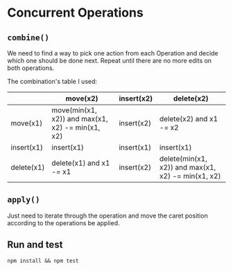 # Concurrent Operations

## `combine()`
We need to find a way to pick one action from each Operation and decide which one should be done next. Repeat until there are no more edits on both operations.

The combination's table I used:

||move(x2)|insert(x2)|delete(x2)|
|-|-|-|-|
|move(x1)|move(min(x1, x2)) and max(x1, x2) -= min(x1, x2)|insert(x2)|delete(x2) and x1 -= x2|
|insert(x1)|insert(x1)|insert(x1)|insert(x1)|
|delete(x1)|delete(x1) and x1 -= x1|insert(x2)|delete(min(x1, x2)) and max(x1, x2) -= min(x1, x2)|

## `apply()`

Just need to iterate through the operation and move the caret position according to the operations be applied.

## Run and test

`npm install && npm test`
